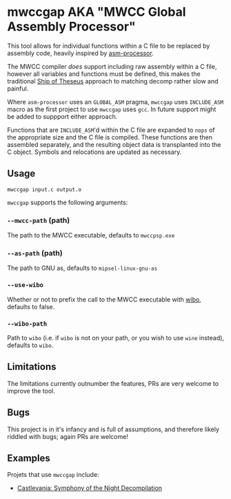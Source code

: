 # mwccgap AKA "MWCC Global Assembly Processor"

This tool allows for individual functions within a C file to be replaced by assembly code, heavily inspired by [asm-processor](https://github.com/simonlindholm/asm-processor).

The MWCC compiler *does* support including raw assembly within a C file, however all variables and functions must be defined, this makes the traditional [Ship of Theseus](https://en.wikipedia.org/wiki/Ship_of_Theseus) approach to matching decomp rather slow and painful.

Where `asm-processor` uses an `GLOBAL_ASM` pragma, `mwccgap` uses `INCLUDE_ASM` macro as the first project to use `mwccgap` uses `gcc`. In future support might be added to suppport either approach.

Functions that are `INCLUDE_ASM`'d within the C file are expanded to `nops` of the appropriate size and the C file is compiled. These functions are then assembled separately, and the resulting object data is transplanted into the C object. Symbols and relocations are updated as necessary.


## Usage

```
mwccgap input.c output.o
```

`mwccgap` supports the following arguments:

### `--mwcc-path` (path)
The path to the MWCC executable, defaults to `mwccpsp.exe`

### `--as-path` (path)
The path to GNU as, defaults to `mipsel-linux-gnu-as`

### `--use-wibo`
Whether or not to prefix the call to the MWCC executable with [wibo](https://github.com/decompals/wibo), defaults to false.

### `--wibo-path`
Path to `wibo` (i.e. if `wibo` is not on your path, or you wish to use `wine` instead), defaults to `wibo`.


## Limitations

The limitations currently outnumber the features, PRs are very welcome to improve the tool.


## Bugs

This project is in it's infancy and is full of assumptions, and therefore likely riddled with bugs; again PRs are welcome!


## Examples

Projets that use `mwccgap` include:

- [Castlevania: Symphony of the Night Decompilation](https://github.com/Xeeynamo/sotn-decomp)
